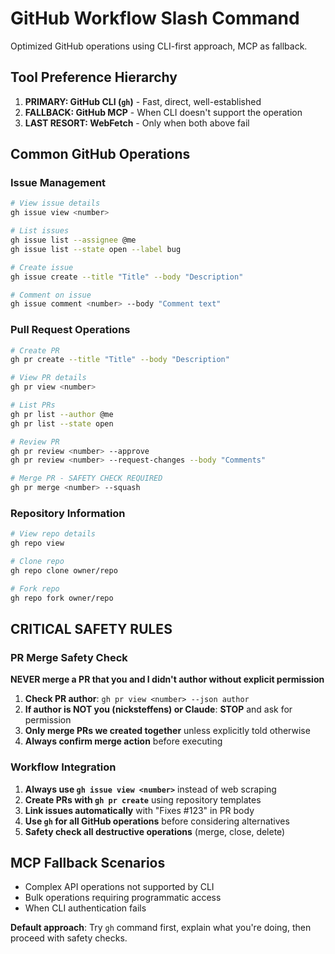 # GitHub Workflow Slash Command

Optimized GitHub operations using CLI-first approach, MCP as fallback.

## Tool Preference Hierarchy
1. **PRIMARY: GitHub CLI (`gh`)** - Fast, direct, well-established
2. **FALLBACK: GitHub MCP** - When CLI doesn't support the operation
3. **LAST RESORT: WebFetch** - Only when both above fail

## Common GitHub Operations

### Issue Management
```bash
# View issue details
gh issue view <number>

# List issues
gh issue list --assignee @me
gh issue list --state open --label bug

# Create issue
gh issue create --title "Title" --body "Description"

# Comment on issue
gh issue comment <number> --body "Comment text"
```

### Pull Request Operations
```bash
# Create PR
gh pr create --title "Title" --body "Description"

# View PR details
gh pr view <number>

# List PRs
gh pr list --author @me
gh pr list --state open

# Review PR
gh pr review <number> --approve
gh pr review <number> --request-changes --body "Comments"

# Merge PR - SAFETY CHECK REQUIRED
gh pr merge <number> --squash
```

### Repository Information
```bash
# View repo details
gh repo view

# Clone repo
gh repo clone owner/repo

# Fork repo
gh repo fork owner/repo
```

## CRITICAL SAFETY RULES

### PR Merge Safety Check
**NEVER merge a PR that you and I didn't author without explicit permission**
1. **Check PR author**: `gh pr view <number> --json author`
2. **If author is NOT you (nicksteffens) or Claude**: **STOP** and ask for permission
3. **Only merge PRs we created together** unless explicitly told otherwise
4. **Always confirm merge action** before executing

### Workflow Integration
1. **Always use `gh issue view <number>`** instead of web scraping
2. **Create PRs with `gh pr create`** using repository templates
3. **Link issues automatically** with "Fixes #123" in PR body
4. **Use `gh` for all GitHub operations** before considering alternatives
5. **Safety check all destructive operations** (merge, close, delete)

## MCP Fallback Scenarios
- Complex API operations not supported by CLI
- Bulk operations requiring programmatic access
- When CLI authentication fails

**Default approach**: Try `gh` command first, explain what you're doing, then proceed with safety checks.